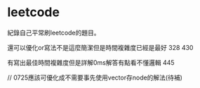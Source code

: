 # leetcode

紀錄自己平常刷leetcode的題目。

還可以優化or寫法不是這麼簡潔但是時間複雜度已經是最好 
328
430



有寫出最佳時間複雜度但是詳解0ms解答有點看不懂邏輯
445

// 0725應該可優化成不需要事先使用vector存node的解法(待補)
